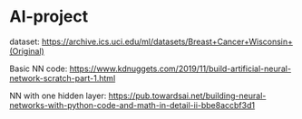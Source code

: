 # AI-project
dataset:
https://archive.ics.uci.edu/ml/datasets/Breast+Cancer+Wisconsin+(Original)

Basic NN code:
https://www.kdnuggets.com/2019/11/build-artificial-neural-network-scratch-part-1.html

NN with one hidden layer:
https://pub.towardsai.net/building-neural-networks-with-python-code-and-math-in-detail-ii-bbe8accbf3d1